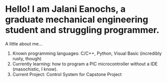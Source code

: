 # Hello! I am Jalani Eanochs, a graduate mechanical engineering student and struggling programmer. 

A little about me...

1. Known programming languages: C/C++, Python, Visual Basic (incredibly rusty, though)
2. Currently learning: how to program a PIC microcontroller without a IDE (masochistic, I know).
3. Current Project: Control System for Capstone Project

<!--I am not too hard to find. My socials:-->

<!--Need to get Instagram, LinkedIn, Youtube (maybe)

<!--
- 👋 Hi, I’m @jeanochs
- 👀 I’m interested in ...
- 🌱 I’m currently learning ...
- 💞️ I’m looking to collaborate on ...
- 📫 How to reach me ...
- 😄 Pronouns: ...
- ⚡ Fun fact: ...
-->

<!---
jeanochs/jeanochs is a ✨ special ✨ repository because its `README.md` (this file) appears on your GitHub profile.
You can click the Preview link to take a look at your changes.
--->
